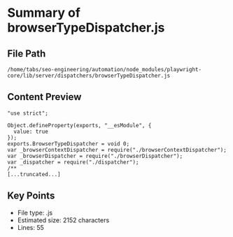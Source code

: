 # Summary of browserTypeDispatcher.js
  
## File Path
`/home/tabs/seo-engineering/automation/node_modules/playwright-core/lib/server/dispatchers/browserTypeDispatcher.js`

## Content Preview
```
"use strict";

Object.defineProperty(exports, "__esModule", {
  value: true
});
exports.BrowserTypeDispatcher = void 0;
var _browserContextDispatcher = require("./browserContextDispatcher");
var _browserDispatcher = require("./browserDispatcher");
var _dispatcher = require("./dispatcher");
/**
[...truncated...]
```

## Key Points
- File type: .js
- Estimated size: 2152 characters
- Lines: 55
